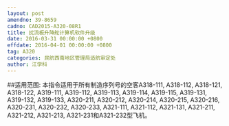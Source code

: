 ```yaml
---
layout: post
amendno: 39-8659
cadno: CAD2015-A320-08R1
title: 扰流板升降舵计算机软件升级
date: 2016-03-31 00:00:00 +0800
effdate: 2016-04-01 00:00:00 +0800
tag: A320
categories: 民航西南地区管理局适航审定处
author: 江学科
---
```


##适用范围:
本指令适用于所有制造序列号的空客A318-111, A318-112, A318-121, A318-122, A319-111, A319-112, A319-113, A319-114, A319-115, A319-131, A319-132, A319-133, A320-211, A320-212, A320-214, A320-215, A320-216, A320-231, A320-232, A320-233, A321-111, A321-112, A321-131, A321-211, A321-212, A321-213, A321-231和A321-232型飞机。

